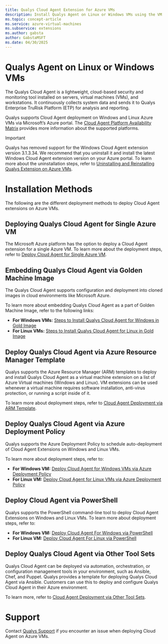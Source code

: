 ```yaml
---
title: Qualys Cloud Agent Extension for Azure VMs
description: Install Qualys Agent on Linux or Windows VMs using the VM Extension.
ms.topic: concept-article
ms.service: azure-virtual-machines
ms.subservice: extensions
ms.author: gabsta
author: GabstaMSFT
ms.date: 04/30/2025
---
```


# Qualys Agent on Linux or Windows VMs

The Qualys Cloud Agent is a lightweight, cloud-based security and monitoring tool installed on servers, virtual machines (VMs), and workstations. It continuously collects system data and sends it to Qualys Enterprise TruRisk Platform (ETP) for analysis and reporting.

Qualys supports Cloud Agent deployment on Windows and Linux Azure VMs via Microsoft’s Azure portal. The [Cloud Agent Platform Availability Matrix](https://success.qualys.com/customersupport/s/cloud-agent-pam) provides more information about the supported platforms.

> [!IMPORTANT]
> Qualys has removed support for the Windows Cloud Agent extension version 3.1.3.34. We recommend that you uninstall it and install the latest Windows Cloud Agent extension version on your Azure portal. To learn more about the uninstallation steps, refer to [Uninstalling and Reinstalling Qualys Extension on Azure VMs](https://success.qualys.com/support/s/article/000007473).

# Installation Methods
The following are the different deployment methods to deploy Cloud Agent extensions on Azure VMs.

## Deploying Qualys Cloud Agent for Single Azure VM
The Microsoft Azure platform has the option to deploy a Cloud Agent extension for a single Azure VM. To learn more about the deployment steps, refer to [Deploy Cloud Agent for Single Azure VM](https://docs.qualys.com/en/integration/securing-azure/deploying_sensor/deploy_ca_single_vm.htm).

## Embedding Qualys Cloud Agent via Golden Machine Image
The Qualys Cloud Agent supports configuration and deployment into cloned images in cloud environments like Microsoft Azure.

To learn more about embedding Qualys Cloud Agent as a part of Golden Machine Image, refer to the following links:
- **For Windows VMs:** [Steps to Install Qualys Cloud Agent for Windows in Gold Image](https://docs.qualys.com/en/ca/install-guide/windows/gold_image/gold_image_install.htm)
- **For Linux VMs:** [Steps to Install Qualys Cloud Agent for Linux in Gold Image](https://docs.qualys.com/en/ca/install-guide/linux/gold_image/Cloud_Agent_Installation_in_Gold_Image.htm)

## Deploy Qualys Cloud Agent via Azure Resource Manager Template
Qualys supports the Azure Resource Manager (ARM) templates to deploy and install Qualys Cloud Agent as a virtual machine extension on a list of Azure Virtual machines (Windows and Linux). VM extensions can be used whenever a virtual machine requires software installation, anti-virus protection, or running a script inside of it.

To learn more about deployment steps, refer to [Cloud Agent Deployment via ARM Template](https://docs.qualys.com/en/integration/securing-azure/deploying_sensor/deploy_ca_resource_manager.htm).

## Deploy Qualys Cloud Agent via Azure Deployment Policy
Qualys supports the Azure Deployment Policy to schedule auto-deployment of Cloud Agent Extensions on Windows and Linux VMs.

To learn more about deployment steps, refer to:
- **For Windows VM:** [Deploy Cloud Agent for Windows VMs via Azure Deployment Policy](https://docs.qualys.com/en/integration/securing-azure/deploying_sensor/ca_deployment_windows_vm_policy.htm)
- **For Linux VM:** [Deploy Cloud Agent for Linux VMs via Azure Deployment Policy](https://docs.qualys.com/en/integration/securing-azure/deploying_sensor/ca_deployment_linux_vm_policy.htm)

## Deploy Cloud Agent via PowerShell
Qualys supports the PowerShell command-line tool to deploy Cloud Agent Extensions on Windows and Linux VMs. To learn more about deployment steps, refer to:
- **For Windows VM:** [Deploy Cloud Agent For Windows via PowerShell](https://docs.qualys.com/en/integration/securing-azure/deploying_sensor/deploy_ca_powershell.htm)
- **For Linux VM:** [Deploy Cloud Agent For Linux via PowerShell](https://docs.qualys.com/en/integration/securing-azure/deploying_sensor/deploy_linux_ca_powershell.htm)

## Deploy Qualys Cloud Agent via Other Tool Sets
Qualys Cloud Agent can be deployed via automation, orchestration, or configuration management tools in your environment, such as Ansible, Chef, and Puppet. Qualys provides a template for deploying Qualys Cloud Agent via Ansible. Customers can use this to deploy and configure Qualys Cloud Agent in their Azure environment.

To learn more, refer to [Cloud Agent Deployment via Other Tool Sets](https://docs.qualys.com/en/integration/securing-azure/deploying_sensor/deploy_cat_tool_sets.htm).

# Support
Contact [Qualys Support](https://success.qualys.com/customersupport/s/) if you encounter an issue when deploying Cloud Agent on Azure VMs.
